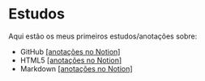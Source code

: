 # Estudos

Aqui estão os meus primeiros estudos/anotações sobre:

* GitHub [[anotações no Notion]](https://profuse-bougon-f5d.notion.site/Git-e-GitHub-94e20424acf44544b0677b31332c7a83)
* HTML5 [[anotações no Notion]](https://profuse-bougon-f5d.notion.site/HTML5-60b3307dfb0842fc8483332fad4b8428)
* Markdown [[anotações no Notion]](https://profuse-bougon-f5d.notion.site/Markdown-45aff1a2b816459fa91e367c50a7251d)
